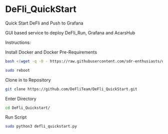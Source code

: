 # DeFli_QuickStart
Quick Start DeFli and Push to Grafana

GUI based service to deploy DeFli_Run, Grafana and AcarsHub 

Instructions: 

Install Docker and Docker Pre-Requirements 

```bash
bash <(wget -q -O - https://raw.githubusercontent.com/sdr-enthusiasts/docker-install/main/docker-install.sh)
```
```bash
sudo reboot
```

Clone in to Repository 

```bash
git clone https://github.com/DeFliTeam/DeFli_QuickStart.git
```

Enter Directory 

```bash
cd DeFli_Quickstart/
```

Run Script 

```bash
sudo python3 defli_quickstart.py
```
